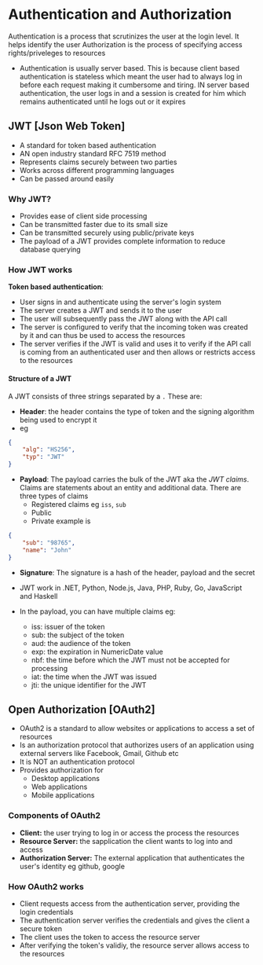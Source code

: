 # Authentication and Authorization

Authentication is a process that scrutinizes the user at the login level. It helps identify the user
Authorization is the process of specifying access rights/priveleges to resources

- Authentication is usually server based. This is because client based authentication is stateless which meant the user had to always log in before each request making it cumbersome and tiring. IN server based authentication, the user logs in and a session is created for him which remains authenticated until he logs out or it expires

## JWT [Json Web Token]

- A standard for token based authentication
- AN open industry standard RFC 7519 method
- Represents claims securely between two parties
- Works across different programming languages
- Can be passed around easily

### Why JWT?

- Provides ease of client side processing
- Can be transmitted faster due to its small size
- Can be transmitted securely using public/private keys
- The payload of a JWT provides complete information to reduce database querying

### How JWT works

 **Token based authentication**:

- User signs in and authenticate using the server's login system
- The server creates a JWT and sends it to the user
- The user will subsequently pass the JWT along with the API call
- The server is configured to verify that the incoming token was created by it and can thus be used to access the resources
- The server verifies if the JWT is valid and uses it to verify if the API call is coming from an authenticated user and then allows or restricts access to the resources

#### Structure of a JWT

 A JWT consists of three strings separated by a `.` These are:

- **Header**:
the header contains the type of token and the signing algorithm being used to encrypt it
- eg

```json
{
    "alg": "HS256",
    "typ": "JWT"
}
```

- **Payload**:
The payload carries the bulk of the JWT aka the _JWT claims_. Claims are statements about an entity and additional data. There are three types of claims
  - Registered claims eg  `iss`, `sub`
  - Public
  - Private
example is

```json
{
    "sub": "98765",
    "name": "John"
}
```

- **Signature**:
The signature is a hash of the header, payload and the secret

- JWT work in .NET, Python, Node.js, Java, PHP, Ruby, Go, JavaScript and Haskell
- In the payload, you can have multiple claims eg:
  - iss: issuer of the token
  - sub: the subject of the token
  - aud: the audience of the token
  - exp: the expiration in NumericDate value
  - nbf: the time before which the JWT must not be accepted for processing
  - iat: the time when the JWT was issued
  - jti: the unique identifier for the JWT

## Open Authorization [OAuth2]

- OAuth2 is a standard to allow websites or applications to access a set of resources
- Is an authorization protocol that authorizes users of an application using external servers like Facebook, Gmail, Github etc
- It is NOT an authentication protocol
- Provides authorization for
  - Desktop applications
  - Web applications
  - Mobile applications

### Components of OAuth2

- **Client:** the user trying to log in or access the process the resources
- **Resource Server:** the sapplication the client wants to log into and access
- **Authorization Server:** The external application that authenticates the user's identity eg github, google

### How OAuth2 works

- Client requests access from the authentication server, providing the login credentials
- The authentication server verifies the credentials and gives the client a secure token
- The client uses the token to access the resource server
- After verifying the token's validiy, the resource server allows access to the resources
